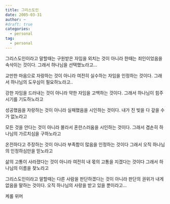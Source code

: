 ```yaml
---
title: 그리스도인
date: 2005-03-31
author: ~
#draft: true
categories:
  - personal
tag:
  - personal
---
```




그리스도인이라고 말할때는 
구원받은 자임을 외치는 것이 아니라 
한때는 죄인이었음을 속삭이는 것이다. 
그래서 하나님을 선택했노라고... 

교만한 마음으로 자랑하는 것이 아니라 
여전히 실수하는 자임을 인정하는 것이다. 
그래서 하나님의 도우심이 필요하노라고.. 

강한 자임을 드러내는 것이 아니라 
약한 자임을 고백하는 것이다. 
그래서 하나님이 힘주시기를 기도하노라고 

성공했음을 자랑하는 것이 아니라 
실패했음을 시인하는 것이다. 
내가 진 빚을 다 갚을 수가 없노라고 

모든 것을 안다는 것이 아니라 
몰라서 혼란스러움을 시인하는 것이다. 
그래서 겸손히 하나님의 가르치심을 구하노라고 

온전하다고 주장하는 것이 아니라 
부족함이 많음을 인정하는 것이다 
그래서 오직 하나님의 인정하심만을 믿노라고 

삶의 고통이 사라졌다는 것이 아니라 
여전히 내 몫의 고통을 지겠다는 것이다 
그래서 하나님의 이름을 찾노라고 

그리스도인이라고 말할때는 
다른 사람을 판단하겠다는 것이 아니라 
판단의 권위가 내게 없음을 말하는 것이다. 
오직 하나님의 사랑을 받고 있을 뿐이라고... 


케롤 위머 


 







